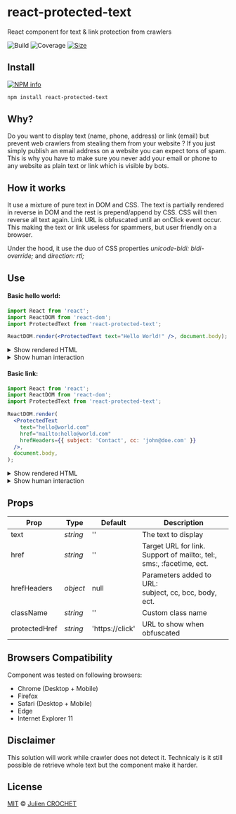 # react-protected-text

React component for text & link protection from crawlers

![Build][build-badge]
![Coverage][coverage-badge]
[![Size][size-badge]][size]

## Install

[![NPM info][npm-badge]][npm]

```sh
npm install react-protected-text
```

## Why?

Do you want to display text (name, phone, address) or link (email) but prevent web crawlers from stealing them from your website ?
If you just simply publish an email address on a website you can expect tons of spam.
This is why you have to make sure you never add your email or phone to any website as plain text or link which is visible by bots.

## How it works

It use a mixture of pure text in DOM and CSS.
The text is partially rendered in reverse in DOM and the rest is prepend/append by CSS. CSS will then reverse all text again.
Link URL is obfuscated until an onClick event occur.
This making the text or link useless for spammers, but user friendly on a browser.

Under the hood, it use the duo of CSS properties _unicode-bidi: bidi-override;_ and _direction: rtl;_

## Use

#### Basic hello world:

```jsx
import React from 'react';
import ReactDOM from 'react-dom';
import ProtectedText from 'react-protected-text';

ReactDOM.render(<ProtectedText text="Hello World!" />, document.body);
```

<details>
<summary>Show rendered HTML</summary>

```jsx
<span class="protected-text">
  <style type="text/css">
    * {
      unicode-bidi: bidi-override; direction: rtl;
    }
    .protected-text > *:before {
      content: "!dlr" 
    }
    .protected-text > *:after {
      content: "lleH"
    }
  </style>
  <span>oW o</span>
</span>
```

</details>       
<details>
<summary>Show human interaction</summary>

```jsx
<span>Hello World!</span>
```

</details>

#### Basic link:

```jsx
import React from 'react';
import ReactDOM from 'react-dom';
import ProtectedText from 'react-protected-text';

ReactDOM.render(
  <ProtectedText
    text="hello@world.com"
    href="mailto:hello@world.com"
    hrefHeaders={{ subject: 'Contact', cc: 'john@doe.com' }}
  />,
  document.body,
);
```

<details>
<summary>Show rendered HTML</summary>

```jsx
<span class="protected-text">
  <style type="text/css">
    * {
      unicode-bidi: bidi-override; direction: rtl;
    }
    *:before {
      content: "moc.d"
    }
    *:after {
      content: "olleh"
    }
  </style>
  <a href="https://click">lrow@</a>
</span>
```

</details>
<details>
<summary>Show human interaction</summary>

```jsx
<a href="mailto:hello@world.com?subject=Contact@cc=john@doe.com">hello@world.com</a>
```

</details>

## Props

| Prop          | Type     | Default         | Description                                                             |
| ------------- | -------- | --------------- | ----------------------------------------------------------------------- |
| text          | _string_ | ''              | The text to display                                                     |
| href          | _string_ | ''              | Target URL for link.<br>Support of mailto:, tel:, sms:, :facetime, ect. |
| hrefHeaders   | _object_ | null            | Parameters added to URL:<br>subject, cc, bcc, body, ect.                |
| className     | _string_ | ''              | Custom class name                                                       |
| protectedHref | _string_ | 'https://click' | URL to show when obfuscated                                             |

## Browsers Compatibility

Component was tested on following browsers:

- Chrome (Desktop + Mobile)
- Firefox
- Safari (Desktop + Mobile)
- Edge
- Internet Explorer 11

## Disclaimer
This solution will work while crawler does not detect it. Technicaly is it still possible de retrieve whole text but the component make it harder.

## License

[MIT][license] © [Julien CROCHET][author]

[build-badge]: https://img.shields.io/static/v1?label=build&message=passing&color=brightgreen
[size-badge]: https://img.shields.io/bundlephobia/minzip/react-protected-text
[coverage-badge]: https://img.shields.io/static/v1?label=coverage&message=100%&color=brightgreen
[size]: https://bundlephobia.com/result?p=react-protected-text
[npm-badge]: https://nodei.co/npm/react-protected-text.png?downloads=true
[npm]: https://www.npmjs.com/package/react-protected-text
[license]: LICENSE
[author]: https://www.crochet.me
